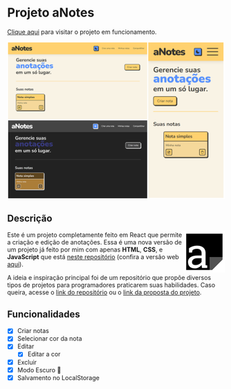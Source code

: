 # Projeto aNotes

[Clique aqui](https://vinimagaa-anotes.vercel.app/) para visitar o projeto em funcionamento.

![Imagens do site](./src/img/website-images.png)

## Descrição

<img src="./src/img/logo.png" alt="logo" align="right">

Este é um projeto completamente feito em React que permite a criação e edição de anotações. Essa é uma nova versão de um projeto já feito por mim com apenas **HTML**, **CSS**, e **JavaScript** que está [neste repositório](https://github.com/ViniMagaa/meus-projetos/tree/main/html-css-js/notas/) (confira a versão web [aqui](https://vinimagaa.github.io/meus-projetos/html-css-js/notas/)).

A ideia e inspiração principal foi de um repositório que propõe diversos tipos de projetos para programadores praticarem suas habilidades. Caso queira, acesse o [link do repositório](https://github.com/florinpop17/app-ideas) ou o [link da proposta do projeto](https://github.com/florinpop17/app-ideas/blob/master/Projects/1-Beginner/Notes-App.md).

## Funcionalidades

- [x] Criar notas
- [x] Selecionar cor da nota
- [x] Editar
  - [x] Editar a cor
- [x] Excluir
- [x] Modo Escuro 🌙
- [x] Salvamento no LocalStorage
